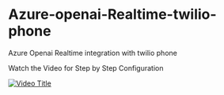 # Azure-openai-Realtime-twilio-phone
Azure Openai Realtime integration with twilio phone

Watch the Video for Step by Step Configuration

[![Video Title](https://img.youtube.com/vi/_lBgv96AhVg/0.jpg)](https://www.youtube.com/watch?v=_lBgv96AhVg)
